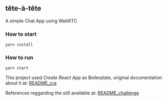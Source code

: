 ## tête-à-tête

A simple Chat App using WebRTC

### How to start
````
yarn install

````

### How to run

````
yarn start
````

This project used *Create React App* as Boilerplate, original documentation about it at: [README_cra](README_cra.md)

References reggarding the still available at: [README_challenge](README_challenge.md)
